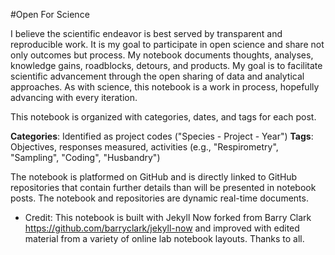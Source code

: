 #Open For Science 

I believe the scientific endeavor is best served by transparent and reproducible work. It is my goal to participate in open science and share not only outcomes but process. My notebook documents thoughts, analyses, knowledge gains, roadblocks, detours, and products. My goal is to facilitate scientific advancement through the open sharing of data and analytical approaches. As with science, this notebook is a work in process, hopefully advancing with every iteration. 

This notebook is organized with categories, dates, and tags for each post. 

**Categories**: Identified as project codes ("Species - Project - Year")
**Tags**: Objectives, responses measured, activities (e.g., "Respirometry", "Sampling", "Coding", "Husbandry")

The notebook is platformed on GitHub and is directly linked to GitHub repositories that contain further details than will be presented in notebook posts. The notebook and repositories are dynamic real-time documents.

* Credit: This notebook is built with Jekyll Now forked from Barry Clark https://github.com/barryclark/jekyll-now and improved with edited material from a variety of online lab notebook layouts. Thanks to all. 
